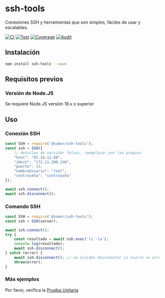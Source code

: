 # ssh-tools
Conexiones SSH y herramientas que son simples, fáciles de usar y escalables.

[![CI](https://github.com/sumor-cloud/ssh-tools/actions/workflows/ci.yml/badge.svg)](https://github.com/sumor-cloud/ssh-tools/actions/workflows/ci.yml)
[![Test](https://github.com/sumor-cloud/ssh-tools/actions/workflows/ut.yml/badge.svg)](https://github.com/sumor-cloud/ssh-tools/actions/workflows/ut.yml)
[![Coverage](https://github.com/sumor-cloud/ssh-tools/actions/workflows/coverage.yml/badge.svg)](https://github.com/sumor-cloud/ssh-tools/actions/workflows/coverage.yml)
[![Audit](https://github.com/sumor-cloud/ssh-tools/actions/workflows/audit.yml/badge.svg)](https://github.com/sumor-cloud/ssh-tools/actions/workflows/audit.yml)

## Instalación
```bash
npm install ssh-tools --save
```

## Requisitos previos

### Versión de Node.JS
Se requiere Node.JS versión 18.x o superior

## Uso

### Conexión SSH
```javascript
const SSH = require('@sumor/ssh-tools');
const ssh = SSH({
    // detalles de servidor falsos, reemplazar por los propios
    "host": "62.16.12.88",
    "iHost": "172.11.200.330",
    "puerto": 22,
    "nombreUsuario": "root",
    "contraseña": "contraseña"
});

await ssh.connect();
await ssh.disconnect();
```

### Comando SSH
```javascript
const SSH = require('@sumor/ssh-tools');
const ssh = SSH(server);

await ssh.connect();
try {
    const resultado = await ssh.exec('ls -la');
    console.log(resultado);
    await ssh.disconnect();
} catch (error) {
    await ssh.disconnect(); // no olvides desconectar si ocurre un error
    throw(error);
}
```

### Más ejemplos
Por favor, verifica la [Prueba Unitaria](https://github.com/sumor-cloud/ssh-tools/tree/main/test)